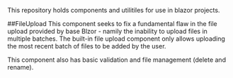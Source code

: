 
This repository holds components and utilitiles for use in blazor projects.

##FileUpload
This component seeks to fix a fundamental flaw in the file upload provided by base Blzor - namily the inability to upload files in multiple batches. The built-in file upload component only allows uploading the most recent batch of files to be added by the user.

This component also has basic validation and file management (delete and rename).

